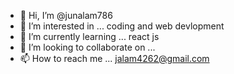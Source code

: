 - 👋 Hi, I’m @junalam786
- 👀 I’m interested in ... coding and web devlopment
- 🌱 I’m currently learning ... react js
- 💞️ I’m looking to collaborate on ...
- 📫 How to reach me ... jalam4262@gmail.com

<!---
Junalam786/Junalam786 is a ✨ special ✨ repository because its `README.md` (this file) appears on your GitHub profile.
You can click the Preview link to take a look at your changes.
--->
